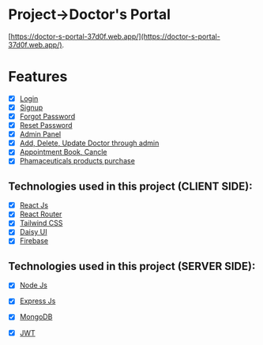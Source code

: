 # Project->Doctor's Portal
[https://doctor-s-portal-37d0f.web.app/](https://doctor-s-portal-37d0f.web.app/).
# Features
- [x] [Login](#login)
- [x] [Signup](#signup)
- [x] [Forgot Password](#forgot-password)
- [x] [Reset Password](#reset-password)
- [x] [Admin Panel](#admin)
- [x] [Add, Delete, Update Doctor through admin](#doctor)
- [x] [Appointment Book, Cancle](#patient)
- [x] [Phamaceuticals products purchase](#patient)

## Technologies used in this project (CLIENT SIDE):
- [x] [React Js](https://reactjs.org/)
- [x] [React Router](https://reacttraining.com/react-router/web/guides/quick-start)
- [x] [Tailwind CSS](https://tailwindcss.com/)
- [x] [Daisy UI](https://daisyui.com/)
- [x] [Firebase](https://firebase.google.com/)

## Technologies used in this project (SERVER SIDE):
- [x] [Node Js](https://nodejs.org/)
- [x] [Express Js](https://expressjs.com/)
- [x] [MongoDB](https://www.mongodb.com/)
- [x] [JWT](https://jwt.io/)




